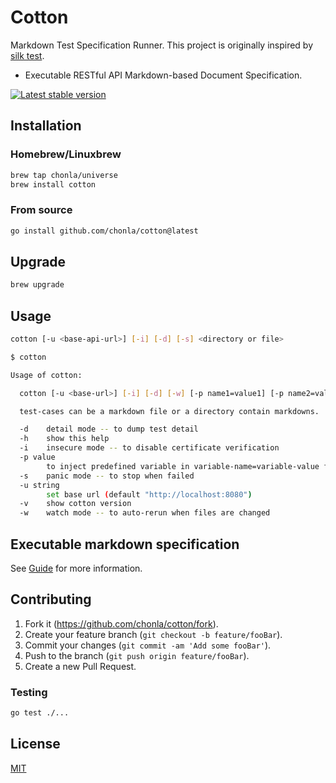 # Cotton

Markdown Test Specification Runner. This project is originally inspired by [silk test](https://github.com/matryer/silk).

* Executable RESTful API Markdown-based Document Specification.

[![Latest stable version](https://img.shields.io/badge/stable-0.4.0-green.svg)](https://github.com/chonla/cotton/releases)

## Installation

### Homebrew/Linuxbrew

```sh
brew tap chonla/universe
brew install cotton
```

### From source

```sh
go install github.com/chonla/cotton@latest
```

## Upgrade

```sh
brew upgrade
```

## Usage

```sh
cotton [-u <base-api-url>] [-i] [-d] [-s] <directory or file>
```

```sh
$ cotton

Usage of cotton:

  cotton [-u <base-url>] [-i] [-d] [-w] [-p name1=value1] [-p name2=value2] ... <test-cases>

  test-cases can be a markdown file or a directory contain markdowns.

  -d	detail mode -- to dump test detail
  -h	show this help
  -i	insecure mode -- to disable certificate verification
  -p value
    	to inject predefined variable in variable-name=variable-value format
  -s	panic mode -- to stop when failed
  -u string
    	set base url (default "http://localhost:8080")
  -v	show cotton version
  -w	watch mode -- to auto-rerun when files are changed
```

## Executable markdown specification

See [Guide](./guide) for more information.

## Contributing

1. Fork it (<https://github.com/chonla/cotton/fork>).
1. Create your feature branch (`git checkout -b feature/fooBar`).
1. Commit your changes (`git commit -am 'Add some fooBar'`).
1. Push to the branch (`git push origin feature/fooBar`).
1. Create a new Pull Request.

### Testing

```sh
go test ./...
```

## License

[MIT](LICENSE.txt)
